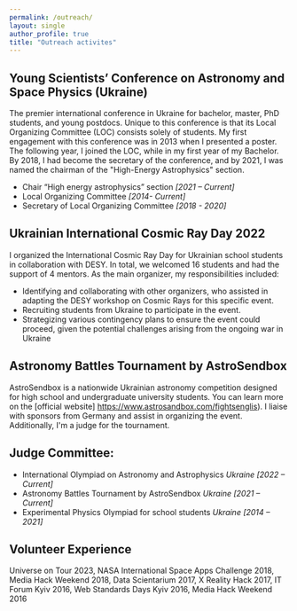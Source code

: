 ```yaml
---
permalink: /outreach/
layout: single
author_profile: true
title: "Outreach activites"
---
```


## Young Scientists’ Conference on Astronomy and Space Physics (Ukraine)
The premier international conference in Ukraine for bachelor, master, PhD students, and young postdocs. Unique to this conference is that its Local Organizing Committee (LOC) consists solely of students. My first engagement with this conference was in 2013 when I presented a poster. The following year, I joined the LOC, while in my first year of my Bachelor. By 2018, I had become the secretary of the conference, and by 2021, I was named the chairman of the "High-Energy Astrophysics" section.  

- Chair “High energy astrophysics” section *[2021 – Current]*
- Local Organizing Committee  *[2014- Current]*
- Secretary of Local Organizing Committee *[2018 - 2020]* 


## Ukrainian International Cosmic Ray Day 2022 
I organized the International Cosmic Ray Day for Ukrainian school students in collaboration with DESY. In total, we welcomed 16 students and had the support of 4 mentors. As the main organizer, my responsibilities included:

- Identifying and collaborating with other organizers, who assisted in adapting the DESY workshop on Cosmic Rays for this specific event.
- Recruiting students from Ukraine to participate in the event.
- Strategizing various contingency plans to ensure the event could proceed, given the potential challenges arising from the ongoing war in Ukraine

## Astronomy Battles Tournament by AstroSendbox
AstroSendbox is a nationwide Ukrainian astronomy competition designed for high school and undergraduate university students. You can learn more on the [official website] https://www.astrosandbox.com/fightsenglis). I liaise with sponsors from Germany and assist in organizing the event. Additionally, I'm a judge for the tournament.

## Judge Committee:
- International Olympiad on Astronomy and Astrophysics *Ukraine [2022 – Current]*
- Astronomy Battles Tournament by AstroSendbox *Ukraine [2021 – Current]*
- Experimental Physics Olympiad for school students *Ukraine [2014 – 2021]*


## Volunteer Experience 

Universe on Tour 2023, NASA International Space Apps Challenge 2018, Media Hack Weekend 2018, Data Scientarium 2017, X Reality Hack 2017, IT Forum Kyiv 2016, Web Standards Days Kyiv 2016, Media Hack Weekend 2016
  